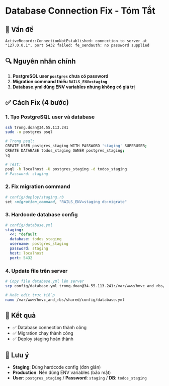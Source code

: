 # Database Connection Fix - Tóm Tắt

## 🔴 Vấn đề
```
ActiveRecord::ConnectionNotEstablished: connection to server at "127.0.0.1", port 5432 failed: fe_sendauth: no password supplied
```

## 🔍 Nguyên nhân chính
1. **PostgreSQL user `postgres` chưa có password**
2. **Migration command thiếu `RAILS_ENV=staging`**
3. **Database.yml dùng ENV variables nhưng không có giá trị**

## ✅ Cách Fix (4 bước)

### 1. Tạo PostgreSQL user và database
```bash
ssh trong.doan@34.55.113.241
sudo -u postgres psql

# Trong psql:
CREATE USER postgres_staging WITH PASSWORD 'staging' SUPERUSER;
CREATE DATABASE todos_staging OWNER postgres_staging;
\q

# Test:
psql -h localhost -U postgres_staging -d todos_staging
# Password: staging
```

### 2. Fix migration command
```ruby
# config/deploy/staging.rb
set :migration_command, "RAILS_ENV=staging db:migrate"
```

### 3. Hardcode database config
```yaml
# config/database.yml
staging:
  <<: *default
  database: todos_staging
  username: postgres_staging
  password: staging
  host: localhost
  port: 5432
```

### 4. Update file trên server
```bash
# Copy file database.yml lên server
scp config/database.yml trong.doan@34.55.113.241:/var/www/hmvc_and_rbs/shared/config/database.yml

# Hoặc edit trực tiếp
nano /var/www/hmvc_and_rbs/shared/config/database.yml
```

## 🎯 Kết quả
- ✅ Database connection thành công
- ✅ Migration chạy thành công
- ✅ Deploy staging hoàn thành

## 📝 Lưu ý
- **Staging**: Dùng hardcode config (đơn giản)
- **Production**: Nên dùng ENV variables (bảo mật)
- **User**: `postgres_staging` / **Password**: `staging` / **DB**: `todos_staging`
